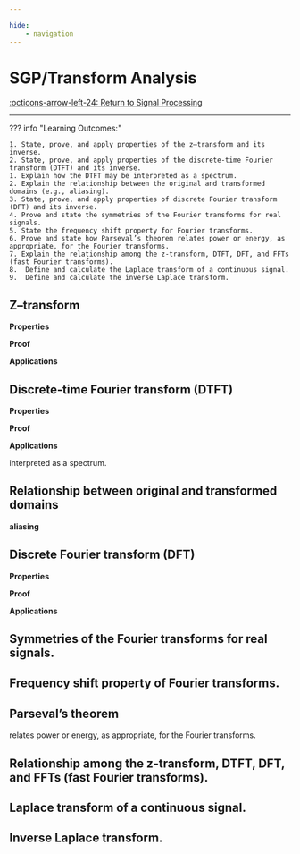 ```yaml
---

hide:
    - navigation 
---
```

# SGP/Transform Analysis

[:octicons-arrow-left-24: Return to Signal Processing](/Bodies-of-Knowledge/Signal-Processing/)

---

??? info "Learning Outcomes:"

    1. State, prove, and apply properties of the z–transform and its inverse.
    2. State, prove, and apply properties of the discrete-time Fourier transform (DTFT) and its inverse.
    1. Explain how the DTFT may be interpreted as a spectrum.
    2. Explain the relationship between the original and transformed domains (e.g., aliasing).
    3. State, prove, and apply properties of discrete Fourier transform (DFT) and its inverse.
    4. Prove and state the symmetries of the Fourier transforms for real signals.
    5. State the frequency shift property for Fourier transforms.
    6. Prove and state how Parseval’s theorem relates power or energy, as appropriate, for the Fourier transforms.
    7. Explain the relationship among the z-transform, DTFT, DFT, and FFTs (fast Fourier transforms).
    8.  Define and calculate the Laplace transform of a continuous signal.
    9.  Define and calculate the inverse Laplace transform.

## Z–transform

**Properties**

**Proof**

**Applications**


## Discrete-time Fourier transform (DTFT)

**Properties**

**Proof**

**Applications**

interpreted as a spectrum.

## Relationship between original and transformed domains 

**aliasing**

## Discrete Fourier transform (DFT)

**Properties**

**Proof**

**Applications**

## Symmetries of the Fourier transforms for real signals.

## Frequency shift property of Fourier transforms.

## Parseval’s theorem 

relates power or energy, as appropriate, for the Fourier transforms.

## Relationship among the z-transform, DTFT, DFT, and FFTs (fast Fourier transforms).

## Laplace transform of a continuous signal.

## Inverse Laplace transform.